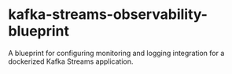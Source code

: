 # kafka-streams-observability-blueprint
A blueprint for configuring monitoring and logging integration for a dockerized Kafka Streams application.
